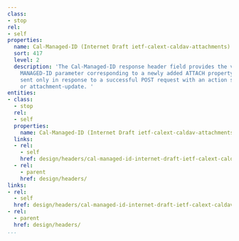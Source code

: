 ```yaml
---
class:
- stop
rel:
- self
properties:
  name: Cal-Managed-ID (Internet Draft ietf-calext-caldav-attachments)
  sort: 417
  level: 2
  description: 'The Cal-Managed-ID response header field provides the value of the
    MANAGED-ID parameter corresponding to a newly added ATTACH property. It MUST be
    sent only in response to a successful POST request with an action set to attachment-add
    or attachment-update. '
entities:
- class:
  - stop
  rel:
  - self
  properties:
    name: Cal-Managed-ID (Internet Draft ietf-calext-caldav-attachments)
  links:
  - rel:
    - self
    href: design/headers/cal-managed-id-internet-draft-ietf-calext-caldav-attachments.md
  - rel:
    - parent
    href: design/headers/
links:
- rel:
  - self
  href: design/headers/cal-managed-id-internet-draft-ietf-calext-caldav-attachments.md
- rel:
  - parent
  href: design/headers/
...
```


